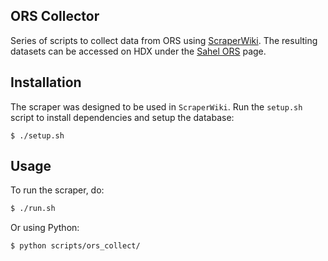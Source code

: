 ## ORS Collector
Series of scripts to collect data from ORS using [ScraperWiki](https://scraperwiki.com/). The resulting datasets can be accessed on HDX under the [Sahel ORS](https://data.hdx.rwlabs.org/organization/sahel-ors) page.

## Installation
The scraper was designed to be used in `ScraperWiki`. Run the `setup.sh` script to install dependencies and setup the database:

```shell
$ ./setup.sh
```

## Usage
To run the scraper, do:
```bash
$ ./run.sh
```

Or using Python:
```bash
$ python scripts/ors_collect/
```